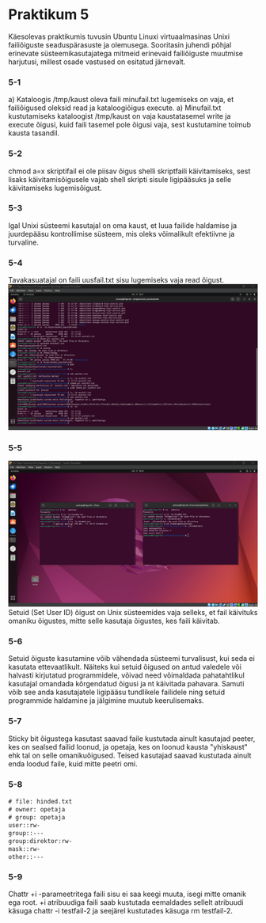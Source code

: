 # Praktikum 5

Käesolevas praktikumis tuvusin Ubuntu Linuxi virtuaalmasinas Unixi failiõiguste seaduspärasuste ja olemusega. Sooritasin juhendi põhjal erinevate süsteemikasutajatega mitmeid erinevaid failiõiguste muutmise harjutusi, millest osade vastused on esitatud järnevalt.

### 5-1
a) Kataloogis /tmp/kaust oleva faili minufail.txt lugemiseks on vaja, et failiõigused oleksid read ja kataloogiõigus execute.
a) Minufail.txt kustutamiseks kataloogist /tmp/kaust on vaja kaustatasemel write ja execute õigusi, kuid faili tasemel pole õigusi vaja, sest kustutamine toimub kausta tasandil.

### 5-2
chmod a=x skriptifail ei ole piisav õigus shelli skriptfaili käivitamiseks, sest lisaks käivitamisõigusele vajab shell skripti sisule ligipääsuks ja selle käivitamiseks lugemisõigust.

### 5-3
Igal Unixi süsteemi kasutajal on oma kaust, et luua failide haldamise ja juurdepääsu kontrollimise süsteem, mis oleks võimalikult efektiivne ja turvaline.

### 5-4
Tavakasuatajal on faili uusfail.txt sisu lugemiseks vaja read õigust.
![pilt1](https://github.com/JoosepTT/Operatsioonisysteemide_praktikumid/blob/main/Pildid/Screenshot%202024-10-21%20180141.png?raw=true)

### 5-5
![pilt2](https://github.com/JoosepTT/Operatsioonisysteemide_praktikumid/blob/main/Pildid/Screenshot%202024-10-21%20183923.png?raw=true)
Setuid (Set User ID) õigust on Unix süsteemides vaja selleks, et fail käivituks omaniku  õigustes, mitte selle kasutaja õigustes, kes faili käivitab. 

### 5-6
Setuid õiguste kasutamine võib vähendada süsteemi turvalisust, kui seda ei kasutata ettevaatlikult. Näiteks kui setuid õigused on antud valedele või halvasti kirjutatud programmidele, võivad need võimaldada pahatahtlikul kasutajal omandada kõrgendatud õigusi ja nt käivitada pahavara. Samuti võib see anda kasutajatele ligipääsu tundlikele failidele ning setuid programmide haldamine ja jälgimine muutub keerulisemaks.

### 5-7
Sticky bit õigustega kasutast saavad faile kustutada ainult kasutajad peeter, kes on sealsed failid loonud, ja opetaja, kes on loonud kausta "yhiskaust" ehk tal on selle omanikuõigused. Teised kasutajad saavad kustutada ainult enda loodud faile, kuid mitte peetri omi.

### 5-8
```opetaja@tilgar24:~/klass$ getfacl hinded.txt
# file: hinded.txt
# owner: opetaja
# group: opetaja
user::rw-
group::---
group:direktor:rw-
mask::rw-
other::---
```

### 5-9
Chattr +i -parameetritega faili sisu ei saa keegi muuta, isegi mitte omanik ega root. +i atribuudiga faili saab kustutada eemaldades sellelt atribuudi käsuga chattr -i testfail-2 ja seejärel kustutades käsuga rm testfail-2.
